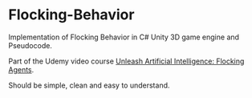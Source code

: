 # Flocking-Behavior

Implementation of Flocking Behavior in C# Unity 3D game engine and Pseudocode.

Part of the Udemy video course [Unleash Artificial Intelligence: Flocking Agents](https://www.udemy.com/helping-game-devs-unleash-artificial-intelligence-flocking/).

Should be simple, clean and easy to understand.

